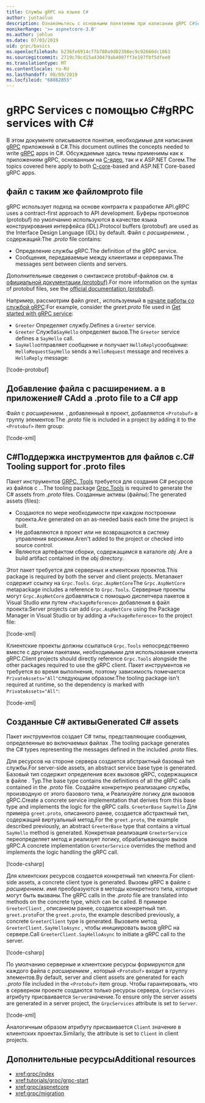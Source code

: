 ```yaml
---
title: Службы gRPC на языке C#
author: juntaoluo
description: Ознакомьтесь с основными понятиями при написании gRPC C#Services с помощью.
monikerRange: '>= aspnetcore-3.0'
ms.author: johluo
ms.date: 07/03/2019
uid: grpc/basics
ms.openlocfilehash: b236fe6914cf7b780a9d02398ec9c92660dc1063
ms.sourcegitcommit: 2719c70cd15a430479ab4007ff3e197fbf5dfee0
ms.translationtype: MT
ms.contentlocale: ru-RU
ms.lasthandoff: 08/09/2019
ms.locfileid: "68862855"
---
```

# <a name="grpc-services-with-c"></a><span data-ttu-id="5eb8d-103">gRPC Services с помощью C\#</span><span class="sxs-lookup"><span data-stu-id="5eb8d-103">gRPC services with C\#</span></span>

<span data-ttu-id="5eb8d-104">В этом документе описываются понятия, необходимые для написания [gRPC](https://grpc.io/docs/guides/) приложений в C#.</span><span class="sxs-lookup"><span data-stu-id="5eb8d-104">This document outlines the concepts needed to write [gRPC](https://grpc.io/docs/guides/) apps in C#.</span></span> <span data-ttu-id="5eb8d-105">Обсуждаемые здесь темы применимы как к приложениям gRPC, основанным на [C-ядер](https://grpc.io/blog/grpc-stacks), так и к ASP.NET Coreм.</span><span class="sxs-lookup"><span data-stu-id="5eb8d-105">The topics covered here apply to both [C-core](https://grpc.io/blog/grpc-stacks)-based and ASP.NET Core-based gRPC apps.</span></span>

## <a name="proto-file"></a><span data-ttu-id="5eb8d-106">файл с таким же файлом</span><span class="sxs-lookup"><span data-stu-id="5eb8d-106">proto file</span></span>

<span data-ttu-id="5eb8d-107">gRPC использует подход на основе контракта к разработке API.</span><span class="sxs-lookup"><span data-stu-id="5eb8d-107">gRPC uses a contract-first approach to API development.</span></span> <span data-ttu-id="5eb8d-108">Буферы протоколов (protobuf) по умолчанию используются в качестве языка конструирования интерфейса (IDL).</span><span class="sxs-lookup"><span data-stu-id="5eb8d-108">Protocol buffers (protobuf) are used as the Interface Design Language (IDL) by default.</span></span> <span data-ttu-id="5eb8d-109">Файл с *расширением.* , содержащий:</span><span class="sxs-lookup"><span data-stu-id="5eb8d-109">The *.proto* file contains:</span></span>

* <span data-ttu-id="5eb8d-110">Определение службы gRPC.</span><span class="sxs-lookup"><span data-stu-id="5eb8d-110">The definition of the gRPC service.</span></span>
* <span data-ttu-id="5eb8d-111">Сообщения, передаваемые между клиентами и серверами.</span><span class="sxs-lookup"><span data-stu-id="5eb8d-111">The messages sent between clients and servers.</span></span>

<span data-ttu-id="5eb8d-112">Дополнительные сведения о синтаксисе protobuf-файлов см. в [официальной документации (protobuf)](https://developers.google.com/protocol-buffers/docs/proto3).</span><span class="sxs-lookup"><span data-stu-id="5eb8d-112">For more information on the syntax of protobuf files, see the [official documentation (protobuf)](https://developers.google.com/protocol-buffers/docs/proto3).</span></span>

<span data-ttu-id="5eb8d-113">Например, рассмотрим файл *greet.,* используемый в [начале работы со службой gRPC](xref:tutorials/grpc/grpc-start):</span><span class="sxs-lookup"><span data-stu-id="5eb8d-113">For example, consider the *greet.proto* file used in [Get started with gRPC service](xref:tutorials/grpc/grpc-start):</span></span>

* <span data-ttu-id="5eb8d-114">`Greeter` Определяет службу.</span><span class="sxs-lookup"><span data-stu-id="5eb8d-114">Defines a `Greeter` service.</span></span>
* <span data-ttu-id="5eb8d-115">`Greeter` Служба`SayHello` определяет вызов.</span><span class="sxs-lookup"><span data-stu-id="5eb8d-115">The `Greeter` service defines a `SayHello` call.</span></span>
* <span data-ttu-id="5eb8d-116">`SayHello`отправляет сообщение и получает `HelloReply`сообщение: `HelloRequest`</span><span class="sxs-lookup"><span data-stu-id="5eb8d-116">`SayHello` sends a `HelloRequest` message and receives a `HelloReply` message:</span></span>

[!code-protobuf[](~/tutorials/grpc/grpc-start/sample/GrpcGreeter/Protos/greet.proto)]

## <a name="add-a-proto-file-to-a-c-app"></a><span data-ttu-id="5eb8d-117">Добавление файла с расширением. a в приложение\# C</span><span class="sxs-lookup"><span data-stu-id="5eb8d-117">Add a .proto file to a C\# app</span></span>

<span data-ttu-id="5eb8d-118">Файл с *расширением.* , добавленный в проект, добавляется `<Protobuf>` в группу элементов:</span><span class="sxs-lookup"><span data-stu-id="5eb8d-118">The *.proto* file is included in a project by adding it to the `<Protobuf>` item group:</span></span>

[!code-xml[](~/tutorials/grpc/grpc-start/sample/GrpcGreeter/GrpcGreeter.csproj?highlight=2&range=7-9)]

## <a name="c-tooling-support-for-proto-files"></a><span data-ttu-id="5eb8d-119">C#Поддержка инструментов для файлов с.</span><span class="sxs-lookup"><span data-stu-id="5eb8d-119">C# Tooling support for .proto files</span></span>

<span data-ttu-id="5eb8d-120">Пакет инструментов [GRPC. Tools](https://www.nuget.org/packages/Grpc.Tools/) требуется для создания C# ресурсов из файлов с *...*</span><span class="sxs-lookup"><span data-stu-id="5eb8d-120">The tooling package [Grpc.Tools](https://www.nuget.org/packages/Grpc.Tools/) is required to generate the C# assets from *.proto* files.</span></span> <span data-ttu-id="5eb8d-121">Созданные активы (файлы):</span><span class="sxs-lookup"><span data-stu-id="5eb8d-121">The generated assets (files):</span></span>

* <span data-ttu-id="5eb8d-122">Создаются по мере необходимости при каждом построении проекта.</span><span class="sxs-lookup"><span data-stu-id="5eb8d-122">Are generated on an as-needed basis each time the project is built.</span></span>
* <span data-ttu-id="5eb8d-123">Не добавляются в проект или не возвращаются в систему управления версиями.</span><span class="sxs-lookup"><span data-stu-id="5eb8d-123">Aren't added to the project or checked into source control.</span></span>
* <span data-ttu-id="5eb8d-124">Являются артефактом сборки, содержащимся в каталоге *obj* .</span><span class="sxs-lookup"><span data-stu-id="5eb8d-124">Are a build artifact contained in the *obj* directory.</span></span>

<span data-ttu-id="5eb8d-125">Этот пакет требуется для серверных и клиентских проектов.</span><span class="sxs-lookup"><span data-stu-id="5eb8d-125">This package is required by both the server and client projects.</span></span> <span data-ttu-id="5eb8d-126">Метапакет содержит ссылку на `Grpc.Tools`. `Grpc.AspNetCore`</span><span class="sxs-lookup"><span data-stu-id="5eb8d-126">The `Grpc.AspNetCore` metapackage includes a reference to `Grpc.Tools`.</span></span> <span data-ttu-id="5eb8d-127">Серверные проекты могут `Grpc.AspNetCore` добавляться с помощью диспетчера пакетов в Visual Studio или путем `<PackageReference>` добавления в файл проекта:</span><span class="sxs-lookup"><span data-stu-id="5eb8d-127">Server projects can add `Grpc.AspNetCore` using the Package Manager in Visual Studio or by adding a `<PackageReference>` to the project file:</span></span>

[!code-xml[](~/tutorials/grpc/grpc-start/sample/GrpcGreeter/GrpcGreeter.csproj?highlight=1&range=12)]

<span data-ttu-id="5eb8d-128">Клиентские проекты должны ссылаться `Grpc.Tools` непосредственно вместе с другими пакетами, необходимыми для использования клиента gRPC.</span><span class="sxs-lookup"><span data-stu-id="5eb8d-128">Client projects should directly reference `Grpc.Tools` alongside the other packages required to use the gRPC client.</span></span> <span data-ttu-id="5eb8d-129">Пакет инструментов не требуется во время выполнения, поэтому зависимость помечается `PrivateAssets="All"`следующим образом:</span><span class="sxs-lookup"><span data-stu-id="5eb8d-129">The tooling package isn't required at runtime, so the dependency is marked with `PrivateAssets="All"`:</span></span>

[!code-xml[](~/tutorials/grpc/grpc-start/sample/GrpcGreeterClient/GrpcGreeterClient.csproj?highlight=3&range=9-11)]

## <a name="generated-c-assets"></a><span data-ttu-id="5eb8d-130">Созданные C# активы</span><span class="sxs-lookup"><span data-stu-id="5eb8d-130">Generated C# assets</span></span>

<span data-ttu-id="5eb8d-131">Пакет инструментов создает C# типы, представляющие сообщения, определенные во включаемых файлах .</span><span class="sxs-lookup"><span data-stu-id="5eb8d-131">The tooling package generates the C# types representing the messages defined in the included *.proto* files.</span></span>

<span data-ttu-id="5eb8d-132">Для ресурсов на стороне сервера создается абстрактный базовый тип службы.</span><span class="sxs-lookup"><span data-stu-id="5eb8d-132">For server-side assets, an abstract service base type is generated.</span></span> <span data-ttu-id="5eb8d-133">Базовый тип содержит определения всех вызовов gRPC, содержащихся в файле *.* Typ.</span><span class="sxs-lookup"><span data-stu-id="5eb8d-133">The base type contains the definitions of all the gRPC calls contained in the *.proto* file.</span></span> <span data-ttu-id="5eb8d-134">Создайте конкретную реализацию службы, производную от этого базового типа, и Реализуйте логику для вызовов gRPC.</span><span class="sxs-lookup"><span data-stu-id="5eb8d-134">Create a concrete service implementation that derives from this base type and implements the logic for the gRPC calls.</span></span> <span data-ttu-id="5eb8d-135">`GreeterBase` `SayHello` Для примера `greet.proto`, описанного ранее, создается абстрактный тип, содержащий виртуальный метод.</span><span class="sxs-lookup"><span data-stu-id="5eb8d-135">For the `greet.proto`, the example described previously, an abstract `GreeterBase` type that contains a virtual `SayHello` method is generated.</span></span> <span data-ttu-id="5eb8d-136">Конкретная реализация `GreeterService` переопределяет метод и реализует логику, обрабатывающую вызов gRPC.</span><span class="sxs-lookup"><span data-stu-id="5eb8d-136">A concrete implementation `GreeterService` overrides the method and implements the logic handling the gRPC call.</span></span>

[!code-csharp[](~/tutorials/grpc/grpc-start/sample/GrpcGreeter/Services/GreeterService.cs?name=snippet)]

<span data-ttu-id="5eb8d-137">Для клиентских ресурсов создается конкретный тип клиента.</span><span class="sxs-lookup"><span data-stu-id="5eb8d-137">For client-side assets, a concrete client type is generated.</span></span> <span data-ttu-id="5eb8d-138">Вызовы gRPC в файле с *расширением.* имя преобразуются в методы конкретного типа, которые могут быть вызваны.</span><span class="sxs-lookup"><span data-stu-id="5eb8d-138">The gRPC calls in the *.proto* file are translated into methods on the concrete type, which can be called.</span></span> <span data-ttu-id="5eb8d-139">В примере `GreeterClient` , описанном ранее, создается конкретный тип. `greet.proto`</span><span class="sxs-lookup"><span data-stu-id="5eb8d-139">For the `greet.proto`, the example described previously, a concrete `GreeterClient` type is generated.</span></span> <span data-ttu-id="5eb8d-140">Вызовите метод `GreeterClient.SayHelloAsync` , чтобы инициировать вызов gRPC на сервере.</span><span class="sxs-lookup"><span data-stu-id="5eb8d-140">Call `GreeterClient.SayHelloAsync` to initiate a gRPC call to the server.</span></span>

[!code-csharp[](~/tutorials/grpc/grpc-start/sample/GrpcGreeterClient/Program.cs?highlight=3-6&name=snippet)]

<span data-ttu-id="5eb8d-141">По умолчанию серверные и клиентские ресурсы формируются для каждого файла с *расширением* , который `<Protobuf>` входит в группу элементов.</span><span class="sxs-lookup"><span data-stu-id="5eb8d-141">By default, server and client assets are generated for each *.proto* file included in the `<Protobuf>` item group.</span></span> <span data-ttu-id="5eb8d-142">Чтобы гарантировать, что в серверном проекте создаются только ресурсы сервера, `GrpcServices` атрибуту присваивается `Server`значение.</span><span class="sxs-lookup"><span data-stu-id="5eb8d-142">To ensure only the server assets are generated in a server project, the `GrpcServices` attribute is set to `Server`.</span></span>

[!code-xml[](~/tutorials/grpc/grpc-start/sample/GrpcGreeter/GrpcGreeter.csproj?highlight=2&range=7-9)]

<span data-ttu-id="5eb8d-143">Аналогичным образом атрибуту присваивается `Client` значение в клиентских проектах.</span><span class="sxs-lookup"><span data-stu-id="5eb8d-143">Similarly, the attribute is set to `Client` in client projects.</span></span>

## <a name="additional-resources"></a><span data-ttu-id="5eb8d-144">Дополнительные ресурсы</span><span class="sxs-lookup"><span data-stu-id="5eb8d-144">Additional resources</span></span>

* <xref:grpc/index>
* <xref:tutorials/grpc/grpc-start>
* <xref:grpc/aspnetcore>
* <xref:grpc/migration>
